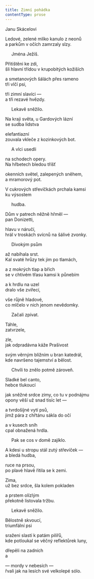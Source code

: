```yaml
---
title: Zimní pohádka
contentType: prose
---
```


<section>

Janu Skácelovi

Ledové, zelené mlíko kanulo z neonů  
a parkům v očích zamrzaly slzy.

     Jména Ježíš.

Přitištěni ke zdi,  
šli hlavní třídou v krupobitých kožiších

a smetanových šálách přes rameno  
tři vlčí psi,

tři zimní slavíci —  
a tři rezavé hvězdy.

     Lekavě sněžilo.

Na kraji světa, u Gardových lázní  
se sudba lidstva

elefantiazní  
zouvala vkleče z kozinkových bot.

     A vlci usedli

na schodech opery.  
Na hřbetech bledou tříšť

okenních světel, zalepených sněhem,  
a mramorový pot.

V cukrových střevíčkách prchala kamsi  
ku výsostem

     hudba.

Dům v patrech něžně hřměl —  
pan Donizetti,

hlavu v náručí,  
hrál v troskách svícnů na šálivé zvonky.

     Divokým psům

až nabíhala srst.  
Kal svaté hrůzy tek jim po tlamách,

a z mokrých tlap a břich  
se v chtivém třasu kamsi k půnebím

a k hrdlu na uzel  
dralo vše zvířecí,

vše růjně hladové,  
co mlčelo v nich jenom nevědomky.

     Začali zpívat.

Táhle,  
zatvrzele,

zle,  
jak odpradávna káže Prašivost

svým věrným bližním u bran katedrál,  
kde navršeno tajemství a bělost.

     Chvíli to znělo potmě zároveň.

Sladké bel canto,  
hebce tlukoucí

jak sněžné srdce zimy, co tu v podnájmu  
opony věší už snad tisíc let —

a tvrdošíjné vytí psů,  
jimž pára z chřtánu sákla do očí

a v kusech sníh  
cpal obnažená hrdla.

     Pak se cos v domě zajíklo.

A kdesi u stropu stál zutý střevíček —  
a bledá hudba,

ruce na prsou,  
po plavé hlavě řítila se k zemi.

Zima,  
už bez srdce, šla kolem pokladen

a prstem olízlým  
překotně listovala tržbu.

     Lekavě sněžilo.

Bělostně skvoucí,  
triumfální psi

sraženi slastí k patám pilířů,  
kde potloukal se věčný reflektůrek luny,

dřepěli na zadních  
a

— mordy v nebesích —  
řvali jak na lesích své velkolepé sólo.

</section>
